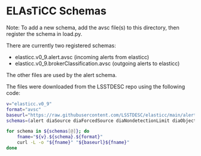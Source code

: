 # ELAsTiCC Schemas

Note: To add a new schema, add the avsc file(s) to this directory,
then register the schema in load.py.

There are currently two registered schemas:
- elasticc.v0_9.alert.avsc (incoming alerts from elasticc)
- elasticc.v0_9.brokerClassification.avsc (outgoing alerts to elasticc)

The other files are used by the alert schema.

The files were downloaded from the LSSTDESC repo using the following code:

```bash
v="elasticc.v0_9"
format="avsc"
baseurl="https://raw.githubusercontent.com/LSSTDESC/elasticc/main/alert_schema/"
schemas=(alert diaSource diaForcedSource diaNondetectionLimit diaObject brokerClassification)

for schema in ${schemas[@]}; do
    fname="${v}.${schema}.${format}"
    curl -L -o "${fname}" "${baseurl}${fname}"
done
```
